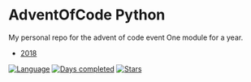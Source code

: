 # AdventOfCode Python

My personal repo for the advent of code event
One module for a year.

* [2018](2018/README.md)

[![Language](https://img.shields.io/badge/Language-Python-orange)](https://www.python.org/)
[![Days completed](https://img.shields.io/badge/Days%20completed-2-blue)](2018)
[![Stars](https://img.shields.io/badge/⭐️-4-yellow)]()